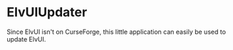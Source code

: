# ElvUIUpdater
Since ElvUI isn't on CurseForge, this little application can easily be used to update ElvUI.
